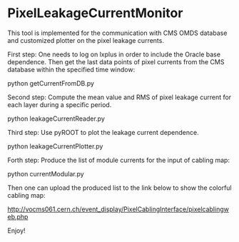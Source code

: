 # PixelLeakageCurrentMonitor
This tool is implemented for the communication with CMS OMDS database and customized plotter on the pixel leakage currents. 

First step:
One needs to log on lxplus in order to include the Oracle base dependence. Then get the last data points of pixel currents from the CMS database within the specified time window:

python getCurrentFromDB.py

Second step:
Compute the mean value and RMS of pixel leakage current for each layer during a specific period.

python leakageCurrentReader.py

Third step:
Use pyROOT to plot the leakage current dependence.

python leakageCurrentPlotter.py

Forth step:
Produce the list of module currents for the input of cabling map:

python currentModular.py 

Then one can upload the produced list to the link below to show the colorful cabling map:

http://vocms061.cern.ch/event_display/PixelCablingInterface/pixelcablingweb.php

Enjoy!
